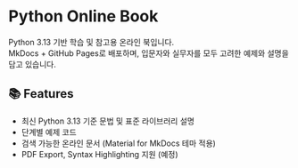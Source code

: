 # Python Online Book

Python 3.13 기반 학습 및 참고용 온라인 북입니다.  
MkDocs + GitHub Pages로 배포하며, 입문자와 실무자를 모두 고려한 예제와 설명을 담고 있습니다.

## 📚 Features
- 최신 Python 3.13 기준 문법 및 표준 라이브러리 설명
- 단계별 예제 코드
- 검색 가능한 온라인 문서 (Material for MkDocs 테마 적용)
- PDF Export, Syntax Highlighting 지원 (예정)
